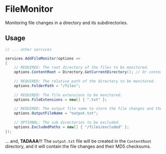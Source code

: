 # FileMonitor
Monitoring file changes in a directory and its subdirectories.

## Usage
```csharp
// ... other services

services.AddFileMonitor(options =>
{
    // REQUIRED: The root directory of the files to be monitored.
    options.ContentRoot = Directory.GetCurrentDirectory(); // Or context.HostingEnvironment.ContentRootPath;
    
    // REQUIRED: The relative path of the directory to be monitored.    
    options.FolderPath = "/files";
    
    // REQUIRED: The file extensions to be monitored.
    options.FileExtensions = new[] { ".txt" };
    
    // REQUIRED: The output file name to store the file changes and their MD5 checksums.
    options.OutputFileName = "output.txt";
    
    // OPTIONAL: The sub directories to be excluded.
    options.ExcludedPaths = new[] { "/files/excluded" };
});
```

... and, **TADAAA**!!!
The `output.txt` file will be created in the `ContentRoot` directory, and it will contain the file changes and their MD5 checksums.